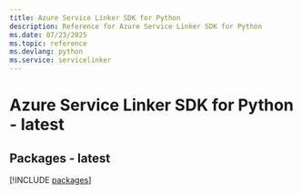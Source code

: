 ```yaml
---
title: Azure Service Linker SDK for Python
description: Reference for Azure Service Linker SDK for Python
ms.date: 07/23/2025
ms.topic: reference
ms.devlang: python
ms.service: servicelinker
---
```

# Azure Service Linker SDK for Python - latest
## Packages - latest
[!INCLUDE [packages](service-linker-index.md)]